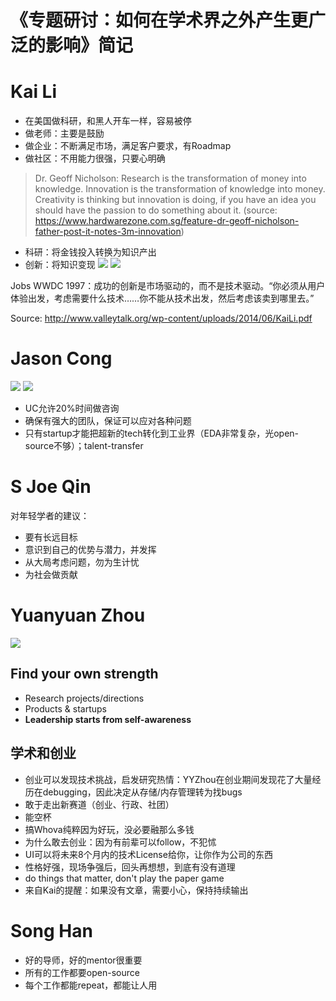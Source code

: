 # 《专题研讨：如何在学术界之外产生更广泛的影响》简记

# Kai Li
- 在美国做科研，和黑人开车一样，容易被停
- 做老师：主要是鼓励
- 做企业：不断满足市场，满足客户要求，有Roadmap
- 做社区：不用能力很强，只要心明确

> Dr. Geoff Nicholson: Research is the transformation of money into knowledge. Innovation is the transformation of knowledge into money. Creativity is thinking but innovation is doing, if you have an idea you should have the passion to do something about it. (source: https://www.hardwarezone.com.sg/feature-dr-geoff-nicholson-father-post-it-notes-3m-innovation)

- 科研：将金钱投入转换为知识产出
- 创新：将知识变现
![](innovation-0.png)
![](innovation-1.png)

Jobs WWDC 1997：成功的创新是市场驱动的，而不是技术驱动。“你必须从用户体验出发，考虑需要什么技术……你不能从技术出发，然后考虑该卖到哪里去。”

Source: http://www.valleytalk.org/wp-content/uploads/2014/06/KaiLi.pdf

# Jason Cong

![](impact-1.png)
![](impact-2.png)

- UC允许20%时间做咨询
- 确保有强大的团队，保证可以应对各种问题
- 只有startup才能把超新的tech转化到工业界（EDA非常复杂，光open-source不够）；talent-transfer

# S Joe Qin

对年轻学者的建议：
- 要有长远目标
- 意识到自己的优势与潜力，并发挥
- 从大局考虑问题，勿为生计忧
- 为社会做贡献

# Yuanyuan Zhou
![](impact-3.png)

## Find your own strength
- Research projects/directions
- Products & startups
- **Leadership starts from self-awareness**
## 学术和创业
- 创业可以发现技术挑战，启发研究热情：YYZhou在创业期间发现花了大量经历在debugging，因此决定从存储/内存管理转为找bugs
- 敢于走出新赛道（创业、行政、社团）
- 能空杯
- 搞Whova纯粹因为好玩，没必要融那么多钱
- 为什么敢去创业：因为有前辈可以follow，不犯怵
- UI可以将未来8个月内的技术License给你，让你作为公司的东西
- 性格好强，现场争强后，回头再想想，到底有没有道理
- do things that matter, don't play the paper game
- 来自Kai的提醒：如果没有文章，需要小心，保持持续输出

# Song Han

- 好的导师，好的mentor很重要
- 所有的工作都要open-source
- 每个工作都能repeat，都能让人用
